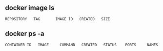 ## docker image ls
```shell
REPOSITORY   TAG       IMAGE ID   CREATED   SIZE
```

## docker ps -a
```shell
CONTAINER ID   IMAGE     COMMAND   CREATED   STATUS    PORTS     NAMES
```
